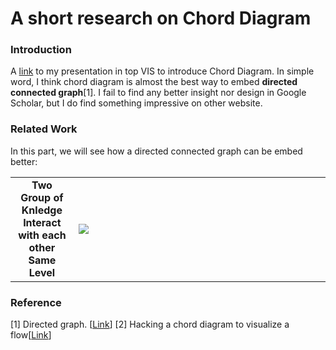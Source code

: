 # A short research on Chord Diagram

### Introduction
A [link](https://sysu-zjw.github.io/5005TopVIS/) to my presentation in top VIS to introduce Chord Diagram. 
In simple word, I think chord diagram is almost the best way to embed **directed connected graph**[1]. I fail to find any better insight nor design in Google Scholar, but I do find something impressive on other website. 

### Related Work
In this part, we will see how a directed connected graph can be embed better:

<table border=0 >
        <tr>
            <td  width="20%" align="middle" valign="middle">  
                <b> Two Group of Knledge </b>   <br /> 
                <b> Interact with each other </b>   <br /> 
                <b> Same Level </b>   <br /> 
            </td>
            <td width="80%"> <a href="https://www2.deloitte.com/nl/nl/pages/deloitte-analytics/articles/onderwijs-resultaten-2015-state-of-the-state.html"> <img src="https://github.com/sysu-zjw/MSBD-2018Fall/blob/master/img/5005Eassy/5005E1.png"></td>
        </tr>

</table>




### Reference
[1] Directed graph. [[Link](https://en.wikipedia.org/wiki/Directed_graph)]
[2] Hacking a chord diagram to visualize a flow[[Link](https://www.visualcinnamon.com/2015/08/stretched-chord.html)]